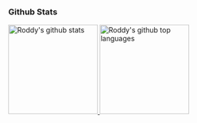 ### Github Stats
<a href="https://github.com/appleboy">
  <img height="180em" src="https://github-readme-stats.vercel.app/api?username=lddsb&show_icons=true&theme=merko&count_private=true" alt="Roddy's github stats" />
  <img height="180em" src="https://github-readme-stats.vercel.app/api/top-langs/?username=lddsb&theme=merko&layout=compact" alt="Roddy's github top languages" />
</a>
<br/>
